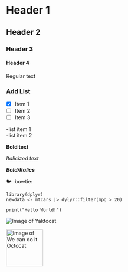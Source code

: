 # Header 1
## Header 2
### Header 3
#### Header 4

Regular text

### Add List
- [x] Item 1
- [ ] Item 2
- [ ] Item 3

-list item 1  
-list item 2

**Bold text**

*Italicized text*

***Bold/Italics***

🐦 :bowtie:

```
library(dplyr)
newdata <- mtcars |> dylyr::filter(mpg > 20)

print("Hello World!")
```

![Image of Yaktocat](https://octodex.github.com/images/yaktocat.png)
<!--- different sized image here --->
<img src="https://octodex.github.com/images/mona-the-rivetertocat.png" alt="Image of We can do it Octocat" width="100" height="100">

<!--- your text here as a comment --->
